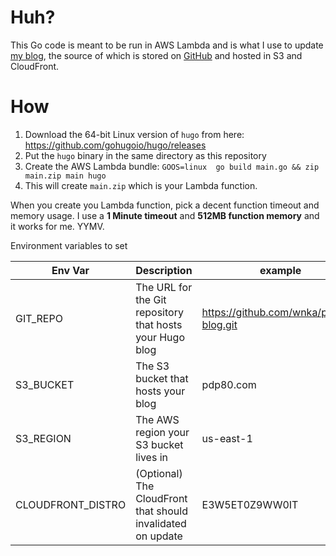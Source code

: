 # Huh?

This Go code is meant to be run in AWS Lambda and is what I use to update [my blog](https://pdp80.com), the source of which is stored on [GitHub](https://github.com/wnka/pdp80-blog) and hosted in S3 and CloudFront.

# How

1. Download the 64-bit Linux version of `hugo` from here: https://github.com/gohugoio/hugo/releases
1. Put the `hugo` binary in the same directory as this repository
1. Create the AWS Lambda bundle: `GOOS=linux  go build main.go && zip main.zip main hugo`
1. This will create `main.zip` which is your Lambda function.

When you create you Lambda function, pick a decent function timeout and memory usage. I use a **1 Minute timeout** and **512MB function memory** and it works for me. YYMV.

Environment variables to set

| Env Var           | Description                                                 | example                                |
|-------------------|-------------------------------------------------------------|----------------------------------------|
| GIT_REPO          | The URL for the Git repository that hosts your Hugo blog    | https://github.com/wnka/pdp80-blog.git |
| S3_BUCKET         | The S3 bucket that hosts your blog                          | pdp80.com                              |
| S3_REGION         | The AWS region your S3 bucket lives in                      | us-east-1                              |
| CLOUDFRONT_DISTRO | (Optional) The CloudFront that should invalidated on update | E3W5ET0Z9WW0IT                                       |
